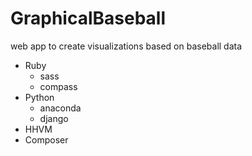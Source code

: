 # GraphicalBaseball
web app to create visualizations based on baseball data


- Ruby
    - sass
    - compass
- Python
    - anaconda
    - django
- HHVM
- Composer